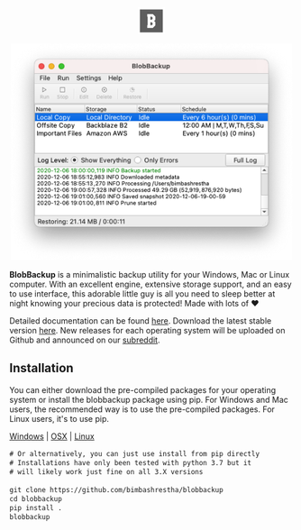 <p align="center"><img src="docs/docs/images/logo.png" width="48px"/></p>

<p align="center"><img src="docs/docs/images/gui.png" width="500px"/></p>

**BlobBackup** is a minimalistic backup utility for your Windows,
Mac or Linux computer. With an excellent engine, extensive storage support,
and an easy to use interface, this adorable little guy is all you need to 
sleep better at night knowing your precious data is protected! Made with 
lots of :heart:

Detailed documentation can be found [here](https://blobbackup.readthedocs.io). 
Download the latest stable version [here](https://github.com/bimbashrestha/BlobBackup/releases).
New releases for each operating system will be uploaded on Github and 
announced on our [subreddit](https://reddit.com/r/blobbackup).

## Installation

You can either download the pre-compiled packages for your operating system 
or install the blobbackup package using pip. For Windows and Mac users, 
the recommended way is to use the pre-compiled packages. For Linux users,
it's to use pip.

[Windows](https://github.com/bimbashrestha/BlobBackup/releases/download/v1.0.0.beta2/BlobBackup_windows_amd64_v1.0.0.beta2.exe) | 
[OSX](https://github.com/bimbashrestha/BlobBackup/releases/download/v1.0.0.beta2/BlobBackup_osx_amd64_v1.0.0.beta2.dmg) | 
[Linux](https://github.com/bimbashrestha/BlobBackup/releases/download/v1.0.0.beta2/BlobBackup_linux_amd64_v1.0.0.beta2.zip)

```
# Or alternatively, you can just use install from pip directly
# Installations have only been tested with python 3.7 but it 
# will likely work just fine on all 3.X versions

git clone https://github.com/bimbashrestha/blobbackup
cd blobbackup
pip install .
blobbackup
```
